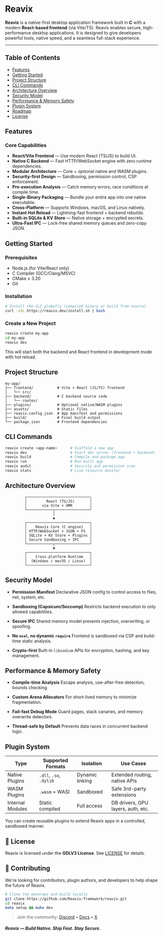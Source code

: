 
# Reavix

**Reavix** is a native-first desktop application framework built in **C** with a modern **React-based frontend** (via Vite/TS). Reavix enables secure, high-performance desktop applications. It is designed to give developers powerful tools, native speed, and a seamless full-stack experience.

---

## Table of Contents

- [Features](#features)
- [Getting Started](#getting-started)
- [Project Structure](#project-structure)
- [CLI Commands](#cli-commands)
- [Architecture Overview](#architecture-overview)
- [Security Model](#security-model)
- [Performance & Memory Safety](#performance--memory-safety)
- [Plugin System](#plugin-system)
- [Roadmap](#roadmap)
- [License](#license)


## Features

### Core Capabilities

- **React/Vite Frontend** — Use modern React (TS/JS) to build UI.
- **Native C Backend** — Fast HTTP/WebSocket engine with zero runtime dependencies.
- **Modular Architecture** — Core + optional native and WASM plugins.
- **Security-first Design** — Sandboxing, permission control, CSP enforcement.
- **Pre-execution Analysis** — Catch memory errors, race conditions at compile time.
- **Single-Binary Packaging** — Bundle your entire app into one native executable.
- **Cross-Platform** — Supports Windows, macOS, and Linux natively.
- **Instant Hot Reload** — Lightning-fast frontend + backend rebuilds.
- **Built-in SQLite & KV Store** — Native storage + encrypted secrets.
- **Ultra-Fast IPC** — Lock-free shared memory queues and zero-copy JSON.



## Getting Started

### Prerequisites

- Node.js (for Vite/React only)
- C Compiler (GCC/Clang/MSVC)
- CMake ≥ 3.20
- Git

### Installation

```bash
# Install the CLI globally (compiled binary or build from source)
curl -sSL https://reavix.dev/install.sh | bash
````

### Create a New Project

```bash
reavix create my-app
cd my-app
reavix dev
```

This will start both the backend and React frontend in development mode with hot reload.


## Project Structure

```
my-app/
├── frontend/           # Vite + React (JS/TS) frontend
│   └── src/
├── backend/            # C backend source code
│   └── routes/
├── plugins/            # Optional native/WASM plugins
├── assets/             # Static files
├── reavix.config.json  # App manifest and permissions
├── build/              # Final build output
└── package.json        # Frontend dependencies
```


## CLI Commands

```bash
reavix create <app-name>      # Scaffold a new app
reavix dev                    # Start dev server (frontend + backend)
reavix build                  # Compile and package app
reavix run                    # Run built app
reavix audit                  # Security and permission scan
reavix stats                  # Live resource monitor
```


## Architecture Overview

```text
         ┌─────────────────────────────┐
         │         React (TS/JS)       │
         │       via Vite + HMR        │
         └────────────┬────────────────┘
                      │
                      ▼
         ┌─────────────────────────────┐
         │    Reavix Core (C engine)   │
         │ HTTP/WebSocket + JSON + FS  │
         │ SQLite + KV Store + Plugins │
         │ Secure Sandboxing + IPC     │
         └────────────┬────────────────┘
                      ▼
         ┌─────────────────────────────┐
         │    Cross-platform Runtime   │
         │  (Windows / macOS / Linux)  │
         └─────────────────────────────┘
```


## Security Model

* **Permission Manifest**
  Declarative JSON config to control access to files, net, system, etc.

* **Sandboxing (Capsicum/Seccomp)**
  Restricts backend execution to only allowed capabilities.

* **Secure IPC**
  Shared memory model prevents injection, overwriting, or spoofing.

* **No `eval`, no dynamic `require`**
  Frontend is sandboxed via CSP and build-time static analysis.

* **Crypto-first**
  Built-in `libsodium` APIs for encryption, hashing, and key management.


## Performance & Memory Safety

* **Compile-time Analysis**
  Escape analysis, use-after-free detection, bounds checking.

* **Custom Arena Allocators**
  For short-lived memory to minimize fragmentation.

* **Fail-fast Debug Mode**
  Guard pages, stack canaries, and memory overwrite detectors.

* **Thread-safe by Default**
  Prevents data races in concurrent backend logic.



## Plugin System

| Type             | Supported Formats       | Isolation       | Use Cases                          |
| ---------------- | ----------------------- | --------------- | ---------------------------------- |
| Native Plugins   | `.dll`, `.so`, `.dylib` | Dynamic linking | Extended routing, native APIs      |
| WASM Plugins     | `.wasm` + WASI          | Sandboxed       | Safe 3rd-party extensions          |
| Internal Modules | Static compiled         | Full access     | DB drivers, GPU layers, auth, etc. |

You can create reusable plugins to extend Reavix apps in a controlled, sandboxed manner.


## 📜 License

Reavix is licensed under the **GDLV3 License**. See [LICENSE](./LICENSE) for details.


## 🤝 Contributing

We're looking for contributors, plugin authors, and developers to help shape the future of Reavix.

```bash
# Clone the monorepo and build locally
git clone https://github.com/Reavix-framework/reavix.git
cd reavix
make setup && make dev
```

> Join the community: [Discord](https://discord.gg/reavix) • [Docs](https://docs.reavix.dev) • [X](https://x.com/reavixframework)


##### Reavix — Build Native. Ship Fast. Stay Secure.

